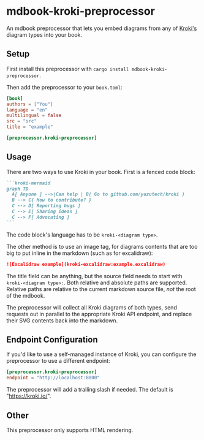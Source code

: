 # mdbook-kroki-preprocessor

An mdbook preprocessor that lets you embed diagrams from any of [Kroki's](https://kroki.io)
diagram types into your book.

## Setup

First install this preprocessor with `cargo install mdbook-kroki-preprocessor`.

Then add the preprocessor to your `book.toml`:

```toml
[book]
authors = ["You"]
language = "en"
multilingual = false
src = "src"
title = "example"

[preprocessor.kroki-preprocessor]
```

## Usage

There are two ways to use Kroki in your book. First is a fenced code block:

``````markdown
```kroki-mermaid
graph TD
  A[ Anyone ] -->|Can help | B( Go to github.com/yuzutech/kroki )
  B --> C{ How to contribute? }
  C --> D[ Reporting bugs ]
  C --> E[ Sharing ideas ]
  C --> F[ Advocating ]
```
``````

The code block's language has to be `kroki-<diagram type>`.

The other method is to use an image tag, for diagrams contents that are too big to put inline
in the markdown (such as for excalidraw):

```markdown
![Excalidraw example](kroki-excalidraw:example.excalidraw)
```

The title field can be anything, but the source field needs to start with `kroki-<diagram type>:`.
Both relative and absolute paths are supported. Relative paths are relative to the current markdown
source file, *not* the root of the mdbook.

The preprocessor will collect all Kroki diagrams of both types, send requests out in parallel
to the appropriate Kroki API endpoint, and replace their SVG contents back into the markdown.

## Endpoint Configuration

If you'd like to use a self-managed instance of Kroki, you can configure the preprocessor to
use a different endpoint:

```toml
[preprocessor.kroki-preprocessor]
endpoint = "http://localhost:8000"
```

The preprocessor will add a trailing slash if needed. The default is "https://kroki.io/".

## Other

This preprocessor only supports HTML rendering.
